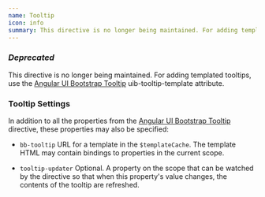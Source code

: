 ```yaml
---
name: Tooltip
icon: info
summary: This directive is no longer being maintained. For adding templated tooltips, use the Angular UI Bootstrap Tooltip uib-tooltip-template attribute.
---
```


### *Deprecated* ###

 This directive is no longer being maintained. For adding templated tooltips, use the [Angular UI Bootstrap Tooltip](http://angular-ui.github.io/bootstrap/) uib-tooltip-template attribute.

### Tooltip Settings ##

In addition to all the properties from the [Angular UI Bootstrap Tooltip](http://angular-ui.github.io/bootstrap/) directive, these properties may also be specified:

 - `bb-tooltip` URL for a template in the `$templateCache`. The template HTML may contain bindings to properties in the current scope.

 - `tooltip-updater` Optional. A property on the scope that can be watched by the directive so that when this property's value changes, the contents of the tooltip are refreshed.